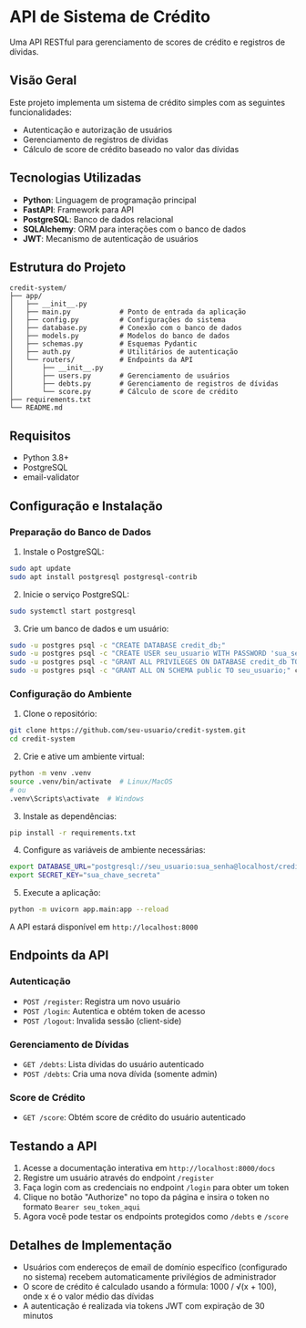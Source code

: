 # API de Sistema de Crédito

Uma API RESTful para gerenciamento de scores de crédito e registros de dívidas.

## Visão Geral

Este projeto implementa um sistema de crédito simples com as seguintes funcionalidades:

-   Autenticação e autorização de usuários
-   Gerenciamento de registros de dívidas
-   Cálculo de score de crédito baseado no valor das dívidas

## Tecnologias Utilizadas

-   **Python**: Linguagem de programação principal
-   **FastAPI**: Framework para API
-   **PostgreSQL**: Banco de dados relacional
-   **SQLAlchemy**: ORM para interações com o banco de dados
-   **JWT**: Mecanismo de autenticação de usuários

## Estrutura do Projeto

```
credit-system/
├── app/
│   ├── __init__.py
│   ├── main.py            # Ponto de entrada da aplicação
│   ├── config.py          # Configurações do sistema
│   ├── database.py        # Conexão com o banco de dados
│   ├── models.py          # Modelos do banco de dados
│   ├── schemas.py         # Esquemas Pydantic
│   ├── auth.py            # Utilitários de autenticação
│   └── routers/           # Endpoints da API
│       ├── __init__.py
│       ├── users.py       # Gerenciamento de usuários
│       ├── debts.py       # Gerenciamento de registros de dívidas
│       └── score.py       # Cálculo de score de crédito
├── requirements.txt
└── README.md
```

## Requisitos

-   Python 3.8+
-   PostgreSQL
-   email-validator

## Configuração e Instalação

### Preparação do Banco de Dados

1. Instale o PostgreSQL:

```bash
sudo apt update
sudo apt install postgresql postgresql-contrib
```

2. Inicie o serviço PostgreSQL:

```bash
sudo systemctl start postgresql
```

3. Crie um banco de dados e um usuário:

```bash
sudo -u postgres psql -c "CREATE DATABASE credit_db;"
sudo -u postgres psql -c "CREATE USER seu_usuario WITH PASSWORD 'sua_senha';"
sudo -u postgres psql -c "GRANT ALL PRIVILEGES ON DATABASE credit_db TO seu_usuario;"
sudo -u postgres psql -c "GRANT ALL ON SCHEMA public TO seu_usuario;" credit_db
```

### Configuração do Ambiente

1. Clone o repositório:

```bash
git clone https://github.com/seu-usuario/credit-system.git
cd credit-system
```

2. Crie e ative um ambiente virtual:

```bash
python -m venv .venv
source .venv/bin/activate  # Linux/MacOS
# ou
.venv\Scripts\activate  # Windows
```

3. Instale as dependências:

```bash
pip install -r requirements.txt
```

4. Configure as variáveis de ambiente necessárias:

```bash
export DATABASE_URL="postgresql://seu_usuario:sua_senha@localhost/credit_db"
export SECRET_KEY="sua_chave_secreta"
```

5. Execute a aplicação:

```bash
python -m uvicorn app.main:app --reload
```

A API estará disponível em `http://localhost:8000`

## Endpoints da API

### Autenticação

-   `POST /register`: Registra um novo usuário
-   `POST /login`: Autentica e obtém token de acesso
-   `POST /logout`: Invalida sessão (client-side)

### Gerenciamento de Dívidas

-   `GET /debts`: Lista dívidas do usuário autenticado
-   `POST /debts`: Cria uma nova dívida (somente admin)

### Score de Crédito

-   `GET /score`: Obtém score de crédito do usuário autenticado

## Testando a API

1. Acesse a documentação interativa em `http://localhost:8000/docs`
2. Registre um usuário através do endpoint `/register`
3. Faça login com as credenciais no endpoint `/login` para obter um token
4. Clique no botão "Authorize" no topo da página e insira o token no formato `Bearer seu_token_aqui`
5. Agora você pode testar os endpoints protegidos como `/debts` e `/score`

## Detalhes de Implementação

-   Usuários com endereços de email de domínio específico (configurado no sistema) recebem automaticamente privilégios de administrador
-   O score de crédito é calculado usando a fórmula: 1000 / √(x + 100), onde x é o valor médio das dívidas
-   A autenticação é realizada via tokens JWT com expiração de 30 minutos
